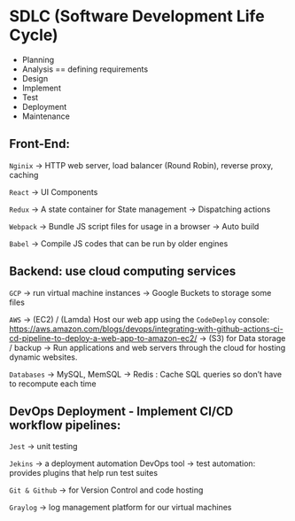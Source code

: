 # SDLC (Software Development Life Cycle)

- Planning
- Analysis == defining requirements
- Design
- Implement
- Test
- Deployment
- Maintenance

## Front-End:

`Nginix`
-> HTTP web server, load balancer (Round Robin), reverse proxy, caching

`React`
-> UI Components

`Redux`
-> A state container for State management
-> Dispatching actions

`Webpack`
-> Bundle JS script files for usage in a browser
-> Auto build

`Babel`
-> Compile JS codes that can be run by older engines

## Backend: use cloud computing services

`GCP`
-> run virtual machine instances
-> Google Buckets to storage some files

`AWS`
-> (EC2) / (Lamda) Host our web app using the `CodeDeploy` console:
https://aws.amazon.com/blogs/devops/integrating-with-github-actions-ci-cd-pipeline-to-deploy-a-web-app-to-amazon-ec2/
-> (S3) for Data storage / backup
-> Run applications and web servers through the cloud for hosting dynamic websites.

`Databases`
-> MySQL, MemSQL
-> Redis : Cache SQL queries so don’t have to recompute each time

## DevOps Deployment - Implement CI/CD workflow pipelines:

`Jest`
-> unit testing

`Jekins`
-> a deployment automation DevOps tool
-> test automation: provides plugins that help run test suites

`Git & Github`
-> for Version Control and code hosting

`Graylog`
-> log management platform for our virtual machines
